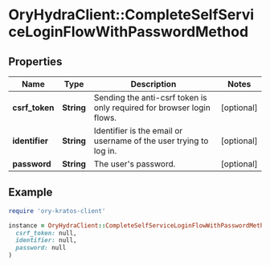 # OryHydraClient::CompleteSelfServiceLoginFlowWithPasswordMethod

## Properties

| Name | Type | Description | Notes |
| ---- | ---- | ----------- | ----- |
| **csrf_token** | **String** | Sending the anti-csrf token is only required for browser login flows. | [optional] |
| **identifier** | **String** | Identifier is the email or username of the user trying to log in. | [optional] |
| **password** | **String** | The user&#39;s password. | [optional] |

## Example

```ruby
require 'ory-kratos-client'

instance = OryHydraClient::CompleteSelfServiceLoginFlowWithPasswordMethod.new(
  csrf_token: null,
  identifier: null,
  password: null
)
```

